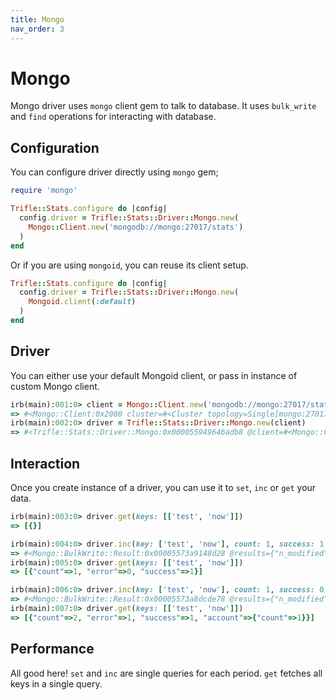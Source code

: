 ```yaml
---
title: Mongo
nav_order: 3
---
```


# Mongo

Mongo driver uses `mongo` client gem to talk to database. It uses `bulk_write` and `find` operations for interacting with database.

## Configuration

You can configure driver directly using `mongo` gem;

```ruby
require 'mongo'

Trifle::Stats.configure do |config|
  config.driver = Trifle::Stats::Driver::Mongo.new(
    Mongo::Client.new('mongodb://mongo:27017/stats')
  )
end
```

Or if you are using `mongoid`, you can reuse its client setup.

```ruby
Trifle::Stats.configure do |config|
  config.driver = Trifle::Stats::Driver::Mongo.new(
    Mongoid.client(:default)
  )
end
```

## Driver

You can either use your default Mongoid client, or pass in instance of custom Mongo client.

```ruby
irb(main):001:0> client = Mongo::Client.new('mongodb://mongo:27017/stats')
=> #<Mongo::Client:0x2080 cluster=#<Cluster topology=Single[mongo:27017] servers=[#<Server address=mongo:27017 STANDALONE pool=#<ConnectionPool size=0 (0-5) used=0 avail=0 pending=0>>]>>
irb(main):002:0> driver = Trifle::Stats::Driver::Mongo.new(client)
=> #<Trifle::Stats::Driver::Mongo:0x000055949646adb8 @client=#<Mongo::Client:0x2080 cluster=#<Cluster topology=Single[mongo:27017] servers=[#<Server address=mongo:27017 STANDALONE pool=#<ConnectionPool size=0 (0-5) used=0 avail=0 pending=0>>]>>, @collection_name="trifle_stats", @separator=...
```

## Interaction

Once you create instance of a driver, you can use it to `set`, `inc` or `get` your data.

```ruby
irb(main):003:0> driver.get(keys: [['test', 'now']])
=> [{}]

irb(main):004:0> driver.inc(key: ['test', 'now'], count: 1, success: 1, error: 0)
=> #<Mongo::BulkWrite::Result:0x00005573a9148d28 @results={"n_modified"=>0, "n_upserted"=>1, "n_matched"=>0, "n"=>1, "upserted_ids"=>[BSON::ObjectId('62aabc4dca4d709bbea3719f')]}>
irb(main):005:0> driver.get(keys: [['test', 'now']])
=> [{"count"=>1, "error"=>0, "success"=>1}]

irb(main):006:0> driver.inc(key: ['test', 'now'], count: 1, success: 0, error: 1, account: { count: 1 })
=> #<Mongo::BulkWrite::Result:0x00005573a8dcde78 @results={"n_modified"=>1, "n_upserted"=>0, "n_matched"=>1, "n"=>1, "upserted_ids"=>[]}>
irb(main):007:0> driver.get(keys: [['test', 'now']])
=> [{"count"=>2, "error"=>1, "success"=>1, "account"=>{"count"=>1}}]
```

## Performance

All good here! `set` and `inc` are single queries for each period. `get` fetches all keys in a single query.

